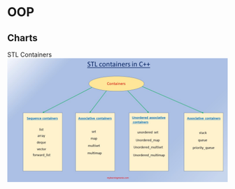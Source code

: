 # OOP 

## Charts
STL Containers
![Logo](https://github.com/raj9011/AIDS-Semester-3/blob/master/OOP/ContainersclassificationinC%252B%252B.jpg)




